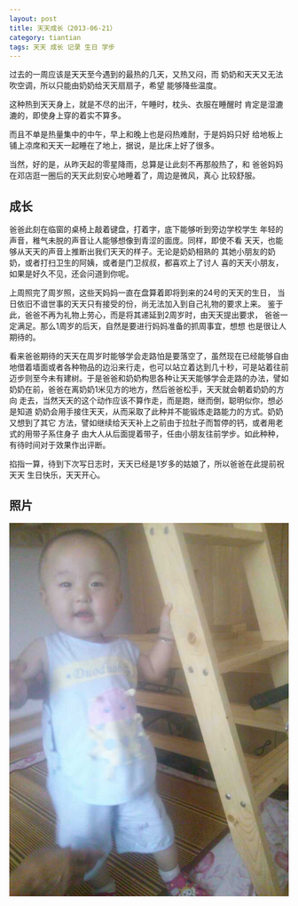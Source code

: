 ```yaml
---
layout: post
title: 天天成长（2013-06-21）
category: tiantian
tags: 天天 成长 记录 生日 学步
---
```


过去的一周应该是天天至今遇到的最热的几天，又热又闷，而
奶奶和天天又无法吹空调，所以只能由奶奶给天天扇扇子，希望
能够降些温度。

这种热到天天身上，就是不尽的出汗，午睡时，枕头、衣服在睡醒时
肯定是湿漉漉的，即使身上穿的着实不算多。

而且不单是热量集中的中午，早上和晚上也是闷热难耐，于是妈妈只好
给地板上铺上凉席和天天一起睡在了地上，据说，是比床上好了很多。

当然，好的是，从昨天起的零星降雨，总算是让此刻不再那般热了，和
爸爸妈妈在邓店逛一圈后的天天此刻安心地睡着了，周边是微风，真心
比较舒服。

## 成长

爸爸此刻在临窗的桌椅上敲着键盘，打着字，底下能够听到旁边学校学生
年轻的声音，稚气未脱的声音让人能够想像到青涩的面庞。同样，即使不看
天天，也能够从天天的声音上推断出我们天天的样子。无论是奶奶相熟的
其她小朋友的奶奶，或者打扫卫生的阿姨，或者是门卫叔叔，都喜欢上了讨人
喜的天天小朋友，如果是好久不见，还会问道到你呢。

上周照完了周岁照，这些天妈妈一直在盘算着即将到来的24号的天天的生日，
当日依旧不谙世事的天天只有接受的份，尚无法加入到自己礼物的要求上来。
鉴于此，爸爸不再为礼物上劳心，而是将其递延到2周岁时，由天天提出要求，
爸爸一定满足。那么1周岁的后天，自然是要进行妈妈准备的抓周事宜，想想
也是很让人期待的。

看来爸爸期待的天天在周岁时能够学会走路怕是要落空了，虽然现在已经能够自由
地借着墙面或者各种物品的边沿来行走，也可以站立着达到几十秒，可是站着往前
迈步则至今未有建树。于是爸爸和奶奶构思各种让天天能够学会走路的办法，譬如
奶奶在前，爸爸在离奶奶1米见方的地方，然后爸爸松手，天天就会朝着奶奶的方向
走去，当然天天的这个动作应该不算作走，而是跑，继而倒，聪明似你，想必是知道
奶奶会用手接住天天，从而采取了此种并不能锻炼走路能力的方式。奶奶又想到了其它
方法，譬如继续给天天补上之前由于拉肚子而暂停的钙，或者用老式的用带子系住身子
由大人从后面提着带子，任由小朋友往前学步。如此种种，有待时间对于效果作出评断。

掐指一算，待到下次写日志时，天天已经是1岁多的姑娘了，所以爸爸在此提前祝天天
生日快乐，天天开心。

## 照片

![tiantian](/assets/images/tiantian20130621.jpg)
